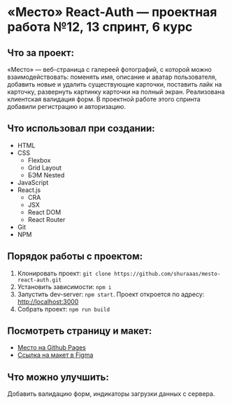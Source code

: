 # «Место» React-Auth — проектная работа №12, 13 спринт, 6 курс

## Что за проект:

«Место» — веб-страница с галереей фотографий, с которой можно взаимодействовать:
поменять имя, описание и аватар пользователя, добавить новые и удалить существующие карточки, поставить лайк на карточку, развернуть картинку карточки на полный экран. Реализована клиентская валидация форм.
В проектной работе этого спринта добавили регистрацию и авторизацию.

## Что использовал при создании:

* HTML
* CSS
    * Flexbox
    * Grid Layout
    * БЭМ Nested
* JavaScript
* React.js
    * CRA
    * JSX
    * React DOM
    * React Router
* Git
* NPM

## Порядок работы с проектом:

1. Клонировать проект:
   `git clone https://github.com/shuraaas/mesto-react-auth.git`
2. Установить зависимости:
   `npm i`
3. Запустить dev-server:
   `npm start`. Проект откроется по
   адресу: [http://localhost:3000](http://localhost:3000)
4. Собрать проект:
   `npm run build`

## Посмотреть страницу и макет:

* [Место на Github Pages](https://shuraaas.github.io/mesto-react-auth/index.html)
* [Ссылка на макет в Figma](https://www.figma.com/file/2cn9N9jSkmxD84oJik7xL7/JavaScript.-Sprint-4?node-id=0%3A1)

## Что можно улучшить:

Добавить валидацию форм, индикаторы загрузки данных с сервера.
